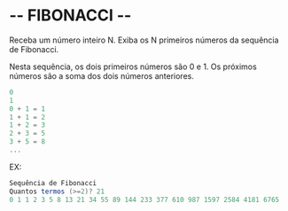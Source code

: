 # -- FIBONACCI -- 
Receba um número inteiro N. Exiba os N primeiros números da sequência de Fibonacci. 

Nesta sequência, os dois primeiros números são 0 e 1. Os próximos números são a soma dos dois números anteriores.

```cs
0
1
0 + 1 = 1
1 + 1 = 2
1 + 2 = 3
2 + 3 = 5
3 + 5 = 8
...
```
EX:

```cs
Sequência de Fibonacci
Quantos termos (>=2)? 21
0 1 1 2 3 5 8 13 21 34 55 89 144 233 377 610 987 1597 2584 4181 6765
```


